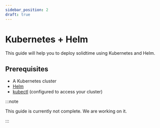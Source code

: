 ```yaml
---
sidebar_position: 2
draft: true
---
```

# Kubernetes + Helm

This guide will help you to deploy solidtime using Kubernetes and Helm.

## Prerequisites

- A Kubernetes cluster
- [Helm](https://helm.sh/docs/intro/install/)
- [kubectl](https://kubernetes.io/docs/tasks/tools/install-kubectl/) (configured to access your cluster)

:::note

This guide is currently not complete. We are working on it.

:::
